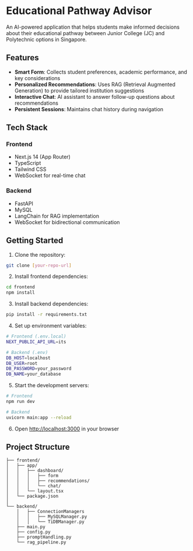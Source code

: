 # Educational Pathway Advisor

An AI-powered application that helps students make informed decisions about their educational pathway between Junior College (JC) and Polytechnic options in Singapore.

## Features

- **Smart Form**: Collects student preferences, academic performance, and key considerations
- **Personalized Recommendations**: Uses RAG (Retrieval Augmented Generation) to provide tailored institution suggestions
- **Interactive Chat**: AI assistant to answer follow-up questions about recommendations
- **Persistent Sessions**: Maintains chat history during navigation

## Tech Stack

### Frontend
- Next.js 14 (App Router)
- TypeScript
- Tailwind CSS
- WebSocket for real-time chat

### Backend
- FastAPI
- MySQL
- LangChain for RAG implementation
- WebSocket for bidirectional communication

## Getting Started

1. Clone the repository:
```bash
git clone [your-repo-url]
```

2. Install frontend dependencies:
```bash
cd frontend
npm install
```

3. Install backend dependencies:
```bash
pip install -r requirements.txt
```

4. Set up environment variables:
```bash
# Frontend (.env.local)
NEXT_PUBLIC_API_URL=its 

# Backend (.env)
DB_HOST=localhost
DB_USER=root
DB_PASSWORD=your_password
DB_NAME=your_database
```

5. Start the development servers:
```bash
# Frontend
npm run dev

# Backend
uvicorn main:app --reload
```

6. Open [http://localhost:3000](http://localhost:3000) in your browser

## Project Structure

```
├── frontend/
│   ├── app/
│   │   ├── dashboard/
│   │   │   ├── form
│   │   │   ├── recommendations/
│   │   │   └── chat/
│   │   └── layout.tsx
│   └── package.json
│
└── backend/
    │   ├── ConnectionManagers
    │   │   ├── MySQLManager.py
    │   │   └── TiDBManager.py
    ├── main.py
    ├── config.py
    ├── promptHandling.py
    └── rag_pipeline.py
```
